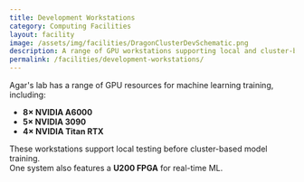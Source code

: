 ```yaml
---
title: Development Workstations
category: Computing Facilities
layout: facility
image: /assets/img/facilities/DragonClusterDevSchematic.png
description: A range of GPU workstations supporting local and cluster-based ML training.
permalink: /facilities/development-workstations/
---
```


Agar's lab has a range of GPU resources for machine learning training, including:
- **8× NVIDIA A6000**
- **5× NVIDIA 3090**
- **4× NVIDIA Titan RTX**

These workstations support local testing before cluster-based model training.  
One system also features a **U200 FPGA** for real-time ML.
